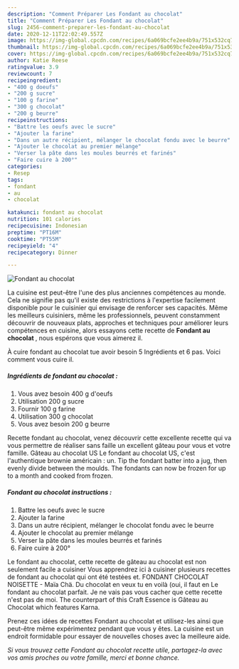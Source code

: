 ```yaml
---
description: "Comment Préparer Les Fondant au chocolat"
title: "Comment Préparer Les Fondant au chocolat"
slug: 2456-comment-preparer-les-fondant-au-chocolat
date: 2020-12-11T22:02:49.557Z
image: https://img-global.cpcdn.com/recipes/6a069bcfe2ee4b9a/751x532cq70/fondant-au-chocolat-photo-principale-de-la-recette.jpg
thumbnail: https://img-global.cpcdn.com/recipes/6a069bcfe2ee4b9a/751x532cq70/fondant-au-chocolat-photo-principale-de-la-recette.jpg
cover: https://img-global.cpcdn.com/recipes/6a069bcfe2ee4b9a/751x532cq70/fondant-au-chocolat-photo-principale-de-la-recette.jpg
author: Katie Reese
ratingvalue: 3.9
reviewcount: 7
recipeingredient:
- "400 g doeufs"
- "200 g sucre"
- "100 g farine"
- "300 g chocolat"
- "200 g beurre"
recipeinstructions:
- "Battre les oeufs avec le sucre"
- "Ajouter la farine"
- "Dans un autre récipient, mélanger le chocolat fondu avec le beurre"
- "Ajouter le chocolat au premier mélange"
- "Verser la pâte dans les moules beurrés et farinés"
- "Faire cuire à 200°"
categories:
- Resep
tags:
- fondant
- au
- chocolat

katakunci: fondant au chocolat 
nutrition: 101 calories
recipecuisine: Indonesian
preptime: "PT16M"
cooktime: "PT55M"
recipeyield: "4"
recipecategory: Dinner

---
```



![Fondant au chocolat](https://img-global.cpcdn.com/recipes/6a069bcfe2ee4b9a/751x532cq70/fondant-au-chocolat-photo-principale-de-la-recette.jpg)

La cuisine est peut-être l'une des plus anciennes compétences au monde. Cela ne signifie pas qu'il existe des restrictions à l'expertise facilement disponible pour le cuisinier qui envisage de renforcer ses capacités. Même les meilleurs cuisiniers, même les professionnels, peuvent constamment découvrir de nouveaux plats, approches et techniques pour améliorer leurs compétences en cuisine, alors essayons cette recette de <strong> Fondant au chocolat </strong>, nous espérons que vous aimerez il.

<!--inarticleads1-->

À cuire fondant au chocolat tue avoir besoin 5 Ingrédients et 6 pas. Voici comment vous cuire il.

##### Ingrédients de fondant au chocolat :

1. Vous avez besoin 400 g d&#39;oeufs
1. Utilisation 200 g sucre
1. Fournir 100 g farine
1. Utilisation 300 g chocolat
1. Vous avez besoin 200 g beurre


Recette fondant au chocolat, venez découvrir cette excellente recette qui va vous permettre de réaliser sans faille un excellent gâteau pour vous et votre famille. Gâteau au chocolat US Le fondant au chocolat US, c&#39;est l&#39;authentique brownie américain : un. Tip the fondant batter into a jug, then evenly divide between the moulds. The fondants can now be frozen for up to a month and cooked from frozen. 

<!--inarticleads2-->

##### Fondant au chocolat instructions :

1. Battre les oeufs avec le sucre
1. Ajouter la farine
1. Dans un autre récipient, mélanger le chocolat fondu avec le beurre
1. Ajouter le chocolat au premier mélange
1. Verser la pâte dans les moules beurrés et farinés
1. Faire cuire à 200°


Le fondant au chocolat, cette recette de gâteau au chocolat est non seulement facile a cuisiner Vous apprendrez ici à cuisiner plusieurs recettes de fondant au chocolat qui ont été testées et. FONDANT CHOCOLAT NOISETTE - Maïa Chä. Du chocolat en veux tu en voilà (oui, il faut en Le fondant au chocolat parfait. Je ne vais pas vous cacher que cette recette n&#39;est pas de moi. The counterpart of this Craft Essence is Gâteau au Chocolat which features Karna. 

<!--inarticleads1-->

<p>
Prenez ces idées de recettes Fondant au chocolat et utilisez-les ainsi que peut-être même expérimentez pendant que vous y êtes. La cuisine est un endroit formidable pour essayer de nouvelles choses avec la meilleure aide.
</p>

<p>
<i>Si vous trouvez cette Fondant au chocolat recette utile, partagez-la avec vos amis proches ou votre famille, merci et bonne chance.</i>
</p>
